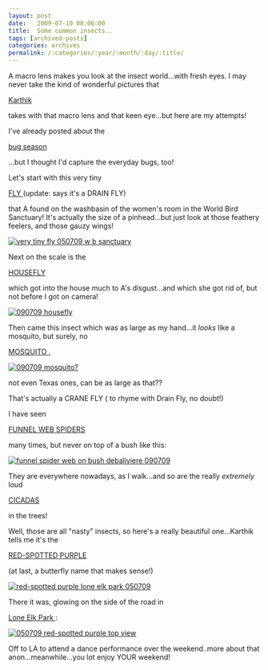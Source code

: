 ```yaml
---
layout: post
date:	2009-07-10 08:06:00
title:  Some common insects..
tags: [archived-posts]
categories: archives
permalink: /:categories/:year/:month/:day/:title/
---
```

A macro lens makes you look at the insect world...with fresh eyes. I may never take the kind of wonderful pictures that

 <a href="http://www.wildwanderer.com"> Karthik </a>

takes with that macro lens and that keen eye...but here are my attempts!

I've already posted about the 

<a href="http://deponti.livejournal.com/554201.html"> bug season </a>

...but I thought I'd capture the everyday bugs, too!

Let's start with this very tiny

<a href="http://en.wikipedia.org/wiki/Fly"> FLY </a>
 (update: <LJ user="siniak_castle"> says it's a DRAIN FLY)


 that A found on the washbasin of the women's room in the World Bird Sanctuary! It's actually the size of a pinhead...but just look at those feathery feelers, and those gauzy wings!


<a href="http://s562.photobucket.com/albums/ss67/pugaippadam/?action=view&current=IMG_2472.jpg" target="_blank"><img src="http://i562.photobucket.com/albums/ss67/pugaippadam/IMG_2472.jpg" border="0" alt="very tiny fly 050709 w b sanctuary"></a>

<lj-cut text="a few more of 'em critters">


Next on the scale is the

 <a href="http://en.wikipedia.org/wiki/Housefly"> HOUSEFLY </a>

 which got into the house much to A's disgust...and which she got rid of, but not before I got on camera!


<a href="http://s562.photobucket.com/albums/ss67/pugaippadam/?action=view&current=IMG_2660.jpg" target="_blank"><img src="http://i562.photobucket.com/albums/ss67/pugaippadam/IMG_2660.jpg" border="0" alt="090709 housefly"></a>

Then came this insect which was as large as my hand...it *looks* like a mosquito, but surely, no

<a href="http://en.wikipedia.org/wiki/Mosquito"> MOSQUITO </a>,



<a href="http://s562.photobucket.com/albums/ss67/pugaippadam/?action=view&current=IMG_2657.jpg" target="_blank"><img src="http://i562.photobucket.com/albums/ss67/pugaippadam/IMG_2657.jpg" border="0" alt="090709 mosquito?"></a>



 not even Texas ones, can be as large as that??

That's actually a CRANE FLY ( to rhyme with Drain Fly, no doubt!)



I have seen

 <a href="http://en.wikipedia.org/wiki/Araneomorph_funnel-web_spider"> FUNNEL WEB SPIDERS </a>

 many times, but never on top of a bush like this:

<a href="http://s562.photobucket.com/albums/ss67/pugaippadam/?action=view&current=IMG_2633.jpg" target="_blank"><img src="http://i562.photobucket.com/albums/ss67/pugaippadam/IMG_2633.jpg" border="0" alt="funnel spider web on bush debaliviere 090709"></a>

They are everywhere nowadays, as I walk...and so are the really *extremely* loud 

<a href="http://en.wikipedia.org/wiki/Cicada"> CICADAS </a> 

 in the trees!


Well, those are all "nasty" insects, so here's a really beautiful one...Karthik tells me it's the

<a href="http://en.wikipedia.org/wiki/Limenitis_arthemis"> RED-SPOTTED PURPLE </a>

(at last, a butterfly name that makes sense!)

<a href="http://s562.photobucket.com/albums/ss67/pugaippadam/?action=view&current=IMG_2478.jpg" target="_blank"><img src="http://i562.photobucket.com/albums/ss67/pugaippadam/IMG_2478.jpg" border="0" alt="red-spotted purple  lone elk park 050709"></a>


</lj-cut>

There it was, glowing on the side of the road in 

<a href="http://www.stlouisco.com/parks/loneelk.html"> Lone Elk Park </a>:

<a href="http://s562.photobucket.com/albums/ss67/pugaippadam/?action=view&current=IMG_2483.jpg" target="_blank"><img src="http://i562.photobucket.com/albums/ss67/pugaippadam/IMG_2483.jpg" border="0" alt="050709 red-spotted purple top view"></a>


Off to LA to attend a dance performance over the weekend..more about that anon...meanwhile...you lot enjoy YOUR weekend!
